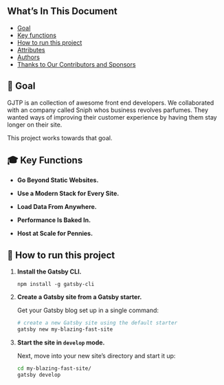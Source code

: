 




## What’s In This Document

- [Goal](#-goal)
- [Key functions](#-key-functions)
- [How to run this project](#-how-to-run-this-project)
- [Attributes](#-attributes)
- [Authors](#-authors)
- [Thanks to Our Contributors and Sponsors](#-thanks-to-our-contributors-and-sponsors)

## 🚀 Goal

GJTP is an collection of awesome front end developers. We collaborated with an company called Sniph whos business revolves parfumes. They wanted ways of improving their customer experience by having them stay longer on their site.

This project works towards that goal. 



## 🎓 Key Functions

- **Go Beyond Static Websites.** 

- **Use a Modern Stack for Every Site.** 

- **Load Data From Anywhere.** 

- **Performance Is Baked In.** 

- **Host at Scale for Pennies.** 


## 💼 How to run this project
1. **Install the Gatsby CLI.**

   ```shell
   npm install -g gatsby-cli

   ```

2. **Create a Gatsby site from a Gatsby starter.**

   Get your Gatsby blog set up in a single command:

   ```sh
   # create a new Gatsby site using the default starter
   gatsby new my-blazing-fast-site
   ```

3. **Start the site in `develop` mode.**

   Next, move into your new site’s directory and start it up:

   ```sh
   cd my-blazing-fast-site/
   gatsby develop
   ```




